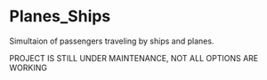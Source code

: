 # Planes_Ships
Simultaion of passengers traveling by ships and planes.

PROJECT IS STILL UNDER MAINTENANCE, NOT ALL OPTIONS ARE WORKING
